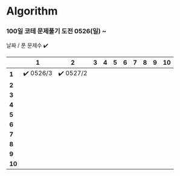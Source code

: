 # Algorithm

### 100일 코테 문제풀기 도전 0526(일) ~

날짜 / 푼 문제수 ✔️

|      | 1         | 2         |  3|4  |5  |6  |7  | 8 |9  |  10|
|------|-----------|-----------|---|---|---|---|---|---|---|---|
|**1**| ✔️ 0526/3 | ✔️ 0527/2 |
|**2**|
|**3**|
|**4**|
|**5**|
|**6**|
|**7**|
|**8**|
|**9**|
|**10**|

